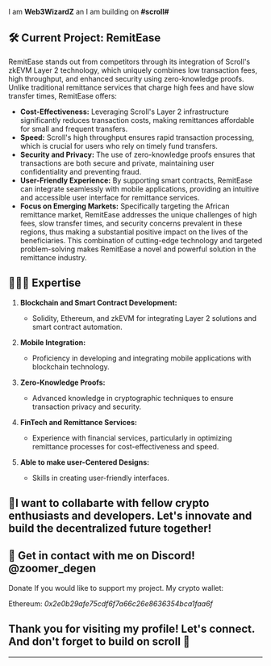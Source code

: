 I am **Web3WizardZ** an I am building on **#scroll#**

## 🛠️ Current Project: RemitEase

RemitEase stands out from competitors through its integration of Scroll's zkEVM Layer 2 technology, which uniquely combines low transaction fees, high throughput, and enhanced security using zero-knowledge proofs. Unlike traditional remittance services that charge high fees and have slow transfer times, RemitEase offers:

- **Cost-Effectiveness:** Leveraging Scroll's Layer 2 infrastructure significantly reduces transaction costs, making remittances affordable for small and frequent transfers.
- **Speed:** Scroll's high throughput ensures rapid transaction processing, which is crucial for users who rely on timely fund transfers.
- **Security and Privacy:** The use of zero-knowledge proofs ensures that transactions are both secure and private, maintaining user confidentiality and preventing fraud.
- **User-Friendly Experience:** By supporting smart contracts, RemitEase can integrate seamlessly with mobile applications, providing an intuitive and accessible user interface for remittance services.
- **Focus on Emerging Markets:** Specifically targeting the African remittance market, RemitEase addresses the unique challenges of high fees, slow transfer times, and security concerns prevalent in these regions, thus making a substantial positive impact on the lives of the beneficiaries.
This combination of cutting-edge technology and targeted problem-solving makes RemitEase a novel and powerful solution in the remittance industry.

## 🧑🏻‍💻 Expertise

1. **Blockchain and Smart Contract Development:**

   - Solidity, Ethereum, and zkEVM for integrating Layer 2 solutions and smart contract automation.

2. **Mobile Integration:**
   - Proficiency in developing and integrating mobile applications with blockchain technology.

3. **Zero-Knowledge Proofs:**
   - Advanced knowledge in cryptographic techniques to ensure transaction privacy and security.

4. **FinTech and Remittance Services:**
   - Experience with financial services, particularly in optimizing remittance processes for cost-effectiveness and speed.

5. **Able to make user-Centered Designs:**
   - Skills in creating user-friendly interfaces.


## 🤝I want to collabarte with fellow crypto enthusiasts and developers. Let's innovate and build the decentralized future together!

## 💬 Get in contact with me on Discord! @zoomer_degen


Donate
If you would like to support my project. My crypto wallet:

Ethereum: *0x2e0b29afe75cdf6f7a66c26e8636354bca1faa6f*

## Thank you for visiting my profile! Let's connect. And don't forget to build on scroll 📜

---


<!---
Web3WizardZ/Web3WizardZ is a ✨ special ✨ repository because its `README.md` (this file) appears on your GitHub profile.
You can click the Preview link to take a look at your changes.
--->
